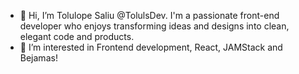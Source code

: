 - 👋 Hi, I’m Tolulope Saliu @TolulsDev. I'm a passionate front-end developer who enjoys transforming ideas and designs into clean, elegant code and products.
- 👀 I’m interested in Frontend development, React, JAMStack and Bejamas!

<!---
TolulsDev/TolulsDev is a ✨ special ✨ repository because its `README.md` (this file) appears on your GitHub profile.
You can click the Preview link to take a look at your changes.
--->

